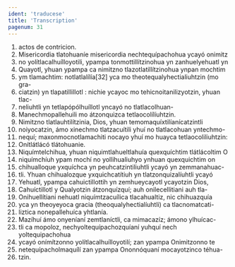 ```yaml
---
ident: 'traducese'
title: 'Transcription'
pagenum: 31
---
```

1. actos de contricion.
2. Misericordia tlatohuaníe misericordia nechtequípachohua ycayó onimitz
3. no yolítlacalhuílloyotili, ypampa tonmottillítzinohua yn zanhuelyehuatl yn
4. Quayotl, yhuan ypampa ca nimitzno tlazotlatillítzinohua ynpan mochtim
5. ym tlamachtim: notlatlalílía[32] yca mo theotequalyhectialiuhtzin (mo gra-
6. ciatzin) yn tlapatillillotl : nichie ycayoc mo tehicnoitanilizyotzin, yhuan tlac-
7. neliuhtli yn tetlapópólhuíllotl yncayó no tlatlacolhuan-
8. Manechmopallehuili mo átzonquizca tetlaocolílíuhtzin.
9. Nimitzno tlatlauhtilítzinia, Dios, yhuan temomaquíxtilíanícatzintli
10. noiyocatzin, ámo xinechmo tlatzacuítili yhuí no tlatlacohuan yntechmo-
11. nequí; maxonmocnotlamachiti nocayo yhuí mo huayca tetlaocoliliuhtzin:
12. Onítlátlácó tlátohuanie.
13. Niquímtelchihua, yhuan niquimtlahueltlahuía quexquíchtim tlátlácoltim O
14. niquímchíuh ypam mochí no yollihualiuhyo ynhuan quexquichtim on
15. chihualloque yxquíchca yn peuhcatzintiliuhtli ycayó yn zemmanahuac-
16. tli. Yhuan chihualozque yxquichcatítiuh yn tlatzonquizalíuhtli ycayó
17. Yehuatl, ypampa cahuictillottih yn zemhueycayotl ycayotzin Dios,
18. Cahuíctillotl y Qualyotzin átzonquízquí; auh onilecellitiani auh tla-
19. Onihuellítiani nehuatl niquímtzacuílica tlacahualtiz, nic chihuazquía
20. yca yn theoyeyoca gracia (theoqualyhectialíuhtli) ca tlacnomatcati-
21. liztica nonepallehuíca yhtlanía.
22. Mazíhuí ámo onyeníaní zemtlaníctli, ca mimacazíz; ámono ylhuícac-
23. tli ca mopoloz, nechyoltequípachozquíaní yuhquí nech yoltequipachohua
24. ycayó onímítzonno yolítlacalhuílloyotilí; zan ypampa Onimitzonno te
25. netequípacholmaquílí zan ypampa Ononnóquaní mocayotzinco téhua-
26. tzin.
